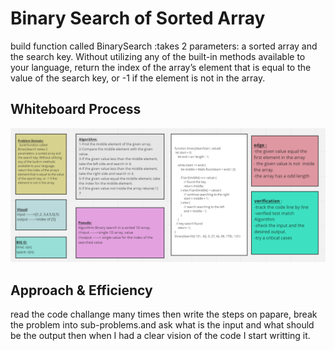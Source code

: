 # Binary Search of Sorted Array


 build function called BinarySearch :takes 2 parameters: a sorted array and the search key. Without utilizing any of the built-in methods available to your language, return the index of the array’s element that is equal to the value of the search key, or -1 if the element is not in the array.


## Whiteboard Process
![Whiteboard3a](./img/Whiteboard3a.jpg)


## Approach & Efficiency


read the code challange many times then write the steps on papare, break the problem into sub-problems.and ask what is the input and what should be the output then when I had a clear vision of the code I start writting it.